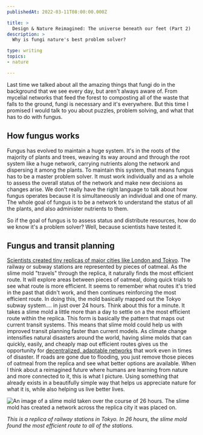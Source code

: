 ```yaml
---
publishedAt: 2022-03-11T08:00:00.000Z

title: >
  Design & Nature Reimagined: The universe beneath our feet (Part 2)
description: >
  Why is fungi nature's best problem solver?

type: writing
topics:
- nature

---
```


Last time we talked about all the amazing things that fungi do in the background that we see every day, but aren't always aware of. From mycelial networks that feed the forest to composting all of the waste that falls to the ground, fungi is necessary and it's everywhere. But this time I promised I would talk to you about puzzles, problem solving, and what that has to do with fungus.

## How fungus works

Fungus has evolved to maintain a huge system. It's in the roots of the majority of plants and trees, weaving its way around and through the root system like a huge network, carrying nutrients along the network and dispersing it among the plants. To maintain this system, that means fungus has to be a master problem solver. It must work individually and as a whole to assess the overall status of the network and make new decisions as changes arise. We don't really have the right language to talk about how fungus operates because it is simultaneously an individual and one of many. The whole goal of fungus is to be a network to understand the status of all the plants, and also administer nutrients to them.

So if the goal of fungus is to assess status and distribute resources, how do we know it's a problem solver? Well, because scientists have tested it.

## Fungus and transit planning

[Scientists created tiny replicas of major cities like London and Tokyo](https://www.theguardian.com/cities/2014/feb/18/slime-mould-rail-road-transport-routes). The railway or subway stations are represented by pieces of oatmeal. As the slime mold "travels" through the replica, it naturally finds the most efficient route. It will explore areas between pieces of oatmeal, doing quick trials to see what route is more efficient. It seems to remember what routes it's tried in the past that didn't work, and then continues reinforcing the most efficient route. In doing this, the mold basically mapped out the Tokyo subway system.... in just over 24 hours. Think about this for a minute. It takes a slime mold a little more than a day to settle on a the most efficient route within the replica. This form is basically the pattern that maps out current transit systems. This means that slime mold could help us with improved transit planning faster than current models. As climate change intensifies natural disasters around the world, having slime molds that can quickly, easily, and cheaply map out efficient routes gives us the opportunity for [decentralized, adaptable networks](https://www.wired.com/2010/01/slime-mold-grows-network-just-like-tokyo-rail-system/) that work even in times of disaster. If roads are gone due to flooding, you just remove those pieces of oatmeal from the replica and see what better options are available. When I think about a reimagined future where humans are learning from nature and more connected to it, this is what I picture. Using something that already exists in a beautifully simple way that helps us appreciate nature for what it is, while also helping us live better lives.

![An image of a slime mold taken over the course of 26 hours. The slime mold has created a network across the replica city it was placed on.](https://cdn.sanity.io/images/xq50spjj/production/a447946fce3a61aba1900ea063caad609cb3b24f-1280x968.png)

_This is a replica of railway stations in Tokyo. In 26 hours, the slime mold found the most efficient route to all of the stations._